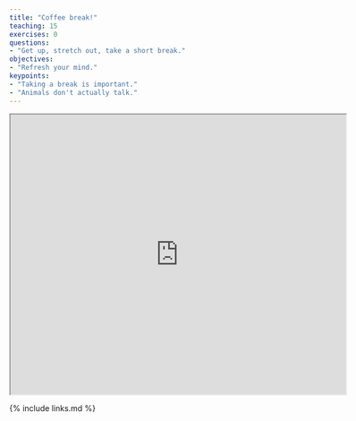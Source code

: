 ```yaml
---
title: "Coffee break!"
teaching: 15
exercises: 0
questions:
- "Get up, stretch out, take a short break."
objectives:
- "Refresh your mind."
keypoints:
- "Taking a break is important."
- "Animals don't actually talk."
---
```


<center>
<iframe width="600" height="500" src="https://www.youtube.com/embed/XgvR3y5JCXg">
</iframe>
</center>

{% include links.md %}

